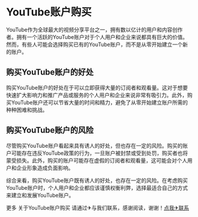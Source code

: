 # YouTube账户购买

YouTube作为全球最大的视频分享平台之一，拥有数以亿计的用户和内容创作者。拥有一个活跃的YouTube账户对于个人用户和企业来说都具有巨大的价值。然而，有些人可能会选择购买已有的YouTube账户，而不是从零开始建立一个新的账户。

## 购买YouTube账户的好处

购买YouTube账户的好处在于可以立即获得大量的订阅者和观看量。这对于想要快速扩大影响力和推广产品或服务的个人用户和企业来说非常有吸引力。此外，购买YouTube账户还可以节省大量的时间和精力，避免了从零开始建立账户所需的种种困难和挑战。

## 购买YouTube账户的风险

尽管购买YouTube账户看起来具有诱人的好处，但也存在一定的风险。购买的账户可能存在违反YouTube政策的行为，一旦账户被封禁或受到处罚，购买者也将蒙受损失。此外，购买的账户可能存在虚假的订阅者和观看量，这可能会对个人用户和企业形象造成负面影响。

综合来看，购买YouTube账户既有诱人的好处，也存在一定的风险。在考虑购买YouTube账户时，个人用户和企业都应该谨慎权衡利弊，选择最适合自己的方式来建立和发展YouTube账户。

更多 关于YouTube账户购买 请通过✈与我们联系，感谢阅读，谢谢！[点我✈联系](https://1.k02.cc)